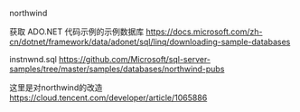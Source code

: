 northwind


获取 ADO.NET 代码示例的示例数据库
https://docs.microsoft.com/zh-cn/dotnet/framework/data/adonet/sql/linq/downloading-sample-databases

instnwnd.sql
https://github.com/Microsoft/sql-server-samples/tree/master/samples/databases/northwind-pubs

这里是对northwind的改造
https://cloud.tencent.com/developer/article/1065886
